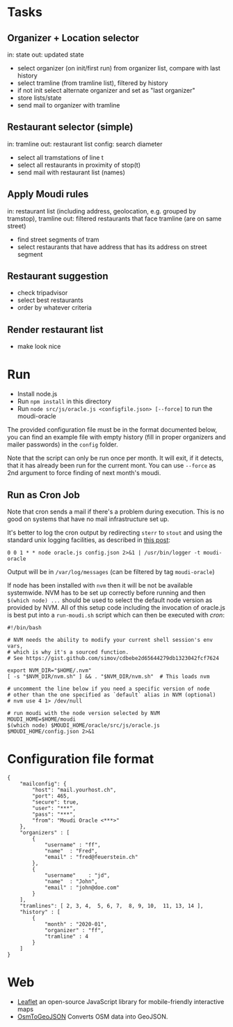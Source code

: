 # Tasks

## Organizer + Location selector
in: state
out: updated state
- select organizer (on init/first run) from organizer list, compare with last history
- select tramline (from tramline list), filtered by history
- if not init select alternate organizer and set as "last organizer"
- store lists/state
- send mail to organizer with tramline

## Restaurant selector (simple)
in: tramline
out: restaurant list
config: search diameter
- select all tramstations of line t
- select all restaurants in proximity of stop(t)
- send mail with restaurant list (names)

## Apply Moudi rules
in: restaurant list (including address, geolocation, e.g. grouped by tramstop), tramline
out: filtered restaurants that face tramline (are on same street)
- find street segments of tram
- select restaurants that have address that has its address on street segment

## Restaurant suggestion
- check tripadvisor
- select best restaurants
- order by whatever criteria

## Render restaurant list
- make look nice

# Run

- Install node.js
- Run `npm install` in this directory
- Run `node src/js/oracle.js <configfile.json> [--force]` to run the moudi-oracle

The provided configuration file must be in the format documented below, you can find
an example file with empty history (fill in proper organizers and mailer passwords)
in the `config` folder.

Note that the script can only be run once per month. It will exit, if it detects,
that it has already been run for the current mont. You can use `--force` as 2nd 
argument to force finding of next month's moudi.

## Run as Cron Job

Note that cron sends a mail if there's a problem during execution. This is no
good on systems that have no mail infrastructure set up.

It's better to log the cron output by redirecting `sterr` to `stout` and using
the standard unix logging facilities, as described in [this post](https://unix.stackexchange.com/a/330):

`0 0 1 * * node oracle.js config.json 2>&1 | /usr/bin/logger -t moudi-oracle`

Output will be in `/var/log/messages` (can be filtered by tag `moudi-oracle`)

If node has been installed with `nvm` then it will be not be available systemwide.
NVM has to be set up correctly before running and then `$(which node) ...` should be
used to select the default node version as provided by NVM. All of this setup code
including the invocation of oracle.js is best put into a `run-moudi.sh` script which
can then be executed with _cron_:

```
#!/bin/bash

# NVM needs the ability to modify your current shell session's env vars,
# which is why it's a sourced function.
# See https://gist.github.com/simov/cdbebe2d65644279db1323042fcf7624

export NVM_DIR="$HOME/.nvm"
[ -s "$NVM_DIR/nvm.sh" ] && . "$NVM_DIR/nvm.sh"  # This loads nvm

# uncomment the line below if you need a specific version of node
# other than the one specified as `default` alias in NVM (optional)
# nvm use 4 1> /dev/null

# run moudi with the node version selected by NVM
MOUDI_HOME=$HOME/moudi
$(which node) $MOUDI_HOME/oracle/src/js/oracle.js $MOUDI_HOME/config.json 2>&1
```

# Configuration file format

```
{
	"mailconfig": {
		"host": "mail.yourhost.ch",
		"port": 465,
		"secure": true,
		"user": "***",
		"pass": "***",
		"from": "Moudi Oracle <***>"
	},
	"organizers" : [
		{ 
			"username" : "ff",
			"name"  : "Fred",
			"email" : "fred@feuerstein.ch"
		}, 
		{
			"username"    : "jd",
			"name"  : "John",
			"email" : "john@doe.com"
		}
	],
	"tramlines": [ 2, 3, 4,  5, 6, 7,  8, 9, 10,  11, 13, 14 ],
	"history" : [
		{
			"month" : "2020-01",
			"organizer" : "ff",
			"tramline" : 4
		}
	]
}
```

# Web

- [Leaflet](https://leafletjs.com) an open-source JavaScript library
for mobile-friendly interactive maps
- [OsmToGeoJSON](https://github.com/tyrasd/osmtogeojson) Converts OSM data into GeoJSON.


